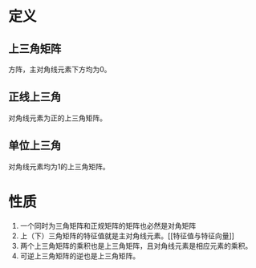 # 定义
## 上三角矩阵
方阵，主对角线元素下方均为0。
## 正线上三角
对角线元素为正的上三角矩阵。
## 单位上三角
对角线元素均为1的上三角矩阵。

# 性质
1. 一个同时为三角矩阵和正规矩阵的矩阵也必然是对角矩阵
2. 上（下）三角矩阵的特征值就是主对角线元素。[[特征值与特征向量]]
3. 两个上三角矩阵的乘积也是上三角矩阵，且对角线元素是相应元素的乘积。
4. 可逆上三角矩阵的逆也是上三角矩阵。